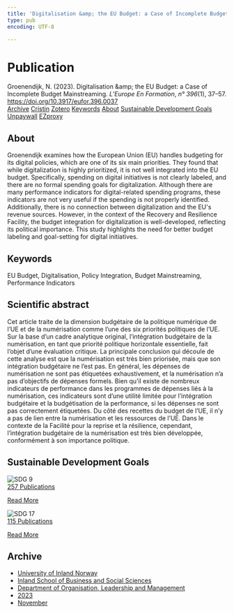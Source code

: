 ```yaml
---
title: 'Digitalisation &amp; the EU Budget: a Case of Incomplete Budget Mainstreaming'
type: pub
encoding: UTF-8

---
```

<h1>Publication</h1>
<article id="csl-bib-container-VRFM7MKV" class="csl-bib-container">
  <div class="csl-bib-body"> <div class="csl-entry">Groenendijk, N. (2023). Digitalisation &#38;amp; the EU Budget: a Case of Incomplete Budget Mainstreaming. <i>L’Europe En Formation</i>, <i>n° 396</i>(1), 37–57. <a href="https://doi.org/10.3917/eufor.396.0037">https://doi.org/10.3917/eufor.396.0037</a></div> </div>
  <div class="csl-bib-buttons">
    <a href="#taxonomy-article-VRFM7MKV" alt="archive" class="csl-bib-button">Archive</a>
    <a href="https://app.cristin.no/results/show.jsf?id=2202523" alt="Cristin" class="csl-bib-button">Cristin</a>
    <a href="http://zotero.org/groups/5881554/items/VRFM7MKV" alt="Zotero" class="csl-bib-button">Zotero</a>
    <a href="#keywords-article-VRFM7MKV" alt="keywords" class="csl-bib-button">Keywords</a>
    <a href="#about-article-VRFM7MKV" alt="about_pub" class="csl-bib-button">About</a>
    <a href="#sdg-article-VRFM7MKV" alt="sdg" class="csl-bib-button">Sustainable Development Goals</a>
    <a href="https://doi.org/10.3917/eufor.396.0037" alt="Unpaywall" class="csl-bib-button">Unpaywall</a>
    <a href="https://doi.org/10.3917/eufor.396.0037" alt="EZproxy" class="csl-bib-button">EZproxy</a>
  </div>
  <div id="csl-bib-meta-container-VRFM7MKV"></div>
</article>
<div id="csl-bib-meta-VRFM7MKV" class="csl-bib-meta">
  <article id="about-article-VRFM7MKV" class="about_pub-article">
    <h1>About</h1>
    Groenendijk examines how the European Union (EU) handles budgeting for its digital policies, which are one of its six main priorities. They found that while digitalization is highly prioritized, it is not well integrated into the EU budget. Specifically, spending on digital initiatives is not clearly labeled, and there are no formal spending goals for digitalization. Although there are many performance indicators for digital-related spending programs, these indicators are not very useful if the spending is not properly identified. Additionally, there is no connection between digitalization and the EU's revenue sources. However, in the context of the Recovery and Resilience Facility, the budget integration for digitalization is well-developed, reflecting its political importance. This study highlights the need for better budget labeling and goal-setting for digital initiatives.
  </article>
  <article id="keywords-article-VRFM7MKV" class="keywords-article">
    <h1>Keywords</h1>
    EU Budget, Digitalisation, Policy Integration, Budget Mainstreaming, Performance Indicators
  </article>
  <article id="abstract-article-VRFM7MKV" class="abstract-article">
    <h1>Scientific abstract</h1>
    Cet article traite de la dimension budgétaire de la politique numérique de l’UE et de la numérisation comme l’une des six priorités politiques de l’UE. Sur la base d’un cadre analytique original, l’intégration budgétaire de la numérisation, en tant que priorité politique horizontale essentielle, fait l’objet d’une évaluation critique. La principale conclusion qui découle de cette analyse est que la numérisation est très bien priorisée, mais que son intégration budgétaire ne l’est pas. En général, les dépenses de numérisation ne sont pas étiquetées exhaustivement, et la numérisation n’a pas d’objectifs de dépenses formels. Bien qu’il existe de nombreux indicateurs de performance dans les programmes de dépenses liés à la numérisation, ces indicateurs sont d’une utilité limitée pour l’intégration budgétaire et la budgétisation de la performance, si les dépenses ne sont pas correctement étiquetées. Du côté des recettes du budget de l’UE, il n’y a pas de lien entre la numérisation et les ressources de l’UE. Dans le contexte de la Facilité pour la reprise et la résilience, cependant, l’intégration budgétaire de la numérisation est très bien développée, conformément à son importance politique.
  </article>
  <article id="sdg-article-VRFM7MKV" class="sdg-article">
    <h1>Sustainable Development Goals</h1>
    <div class="sdg-container"><div id="sdg9" class="sdg">
        <img src="{{< params subfolder >}}images/sdg/sdg09_en.png" class="image" alt="SDG 9">
        <div class="sdg-overlay">
          <a href="{{< params subfolder >}}en/archive/?sdg=9#archive" class="sdg-publication-count"><span>257</span> Publications</a>
          <p><a href="https://sdgs.un.org/goals/goal9" class="sdg-read-more">Read More</a></p>
        </div>
      </div> <div id="sdg17" class="sdg">
        <img src="{{< params subfolder >}}images/sdg/sdg17_en.png" class="image" alt="SDG 17">
        <div class="sdg-overlay">
          <a href="{{< params subfolder >}}en/archive/?sdg=17#archive" class="sdg-publication-count"><span>115</span> Publications</a>
          <p><a href="https://sdgs.un.org/goals/goal17" class="sdg-read-more">Read More</a></p>
        </div>
      </div></div>
  </article>
  <article id="taxonomy-article-VRFM7MKV" class="taxonomy-article">
    <h1>Archive</h1>
    <ul>
      <li><a href="{{< params subfolder >}}en/archive/?key=3DCRN523">University of Inland Norway</a></li>
      <li><a href="{{< params subfolder >}}en/archive/?key=DU8Q9LN9">Inland School of Business and Social Sciences</a></li>
      <li><a href="{{< params subfolder >}}en/archive/?key=4LUWR3ZM">Department of Organisation, Leadership and Management</a></li>
      <li><a href="{{< params subfolder >}}en/archive/?key=THVQJFRI">2023</a></li>
      <li><a href="{{< params subfolder >}}en/archive/?key=C6MPENQL">November</a></li>
    </ul>
  </article>
</div>
